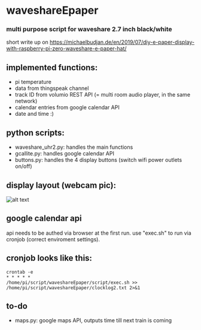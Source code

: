 # waveshareEpaper

### multi purpose script for waveshare 2.7 inch black/white
short write up on https://michaelbudjan.de/en/2019/07/diy-e-paper-display-with-raspberry-pi-zero-waveshare-e-paper-hat/


## implemented functions:
- pi temperature
- data from thingspeak channel
- track ID from volumio REST API (= multi room audio player, in the same network)
- calendar entries from google calendar API
- date and time :)

## python scripts: 

- waveshare_uhr2.py: handles the main functions
- gcallite.py: handles google calendar API
- buttons.py: handles the 4 display buttons (switch wifi power outlets on/off)


## display layout (webcam pic):

![alt text](https://peter-shaw.de/waveshare.jpg "layout")


## google calendar api 
api needs to be authed via browser at the first run. use "exec.sh" to run via cronjob (correct enviroment settings). 

## cronjob looks like this:
<code>crontab -e</code><br>
<code>* * * * * /home/pi/script/waveshareEpaper/script/exec.sh >> /home/pi/script/waveshareEpaper/clocklog2.txt 2>&1</code>

## to-do
- maps.py: google maps API, outputs time till next train is coming
